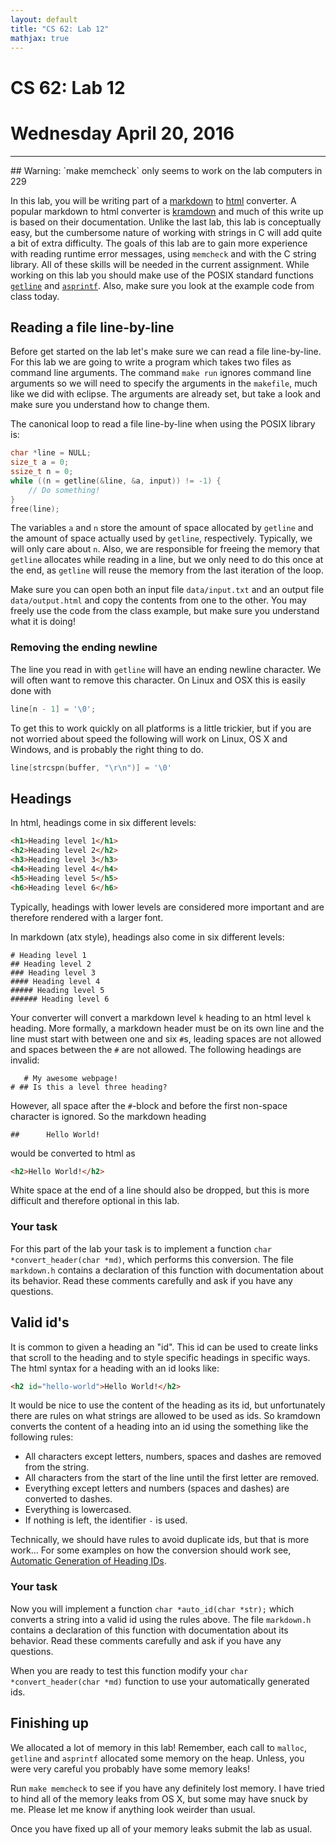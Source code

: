 ```yaml
---
layout: default
title: "CS 62: Lab 12"
mathjax: true
---
```


# CS 62: Lab 12

# Wednesday April 20, 2016

---

<div class="warning" markdown="1">
## Warning: `make memcheck` only seems to work on the lab computers in 229
</div>

In this lab, you will be writing part of a [markdown](https://en.wikipedia.org/wiki/Markdown) to [html](https://en.wikipedia.org/wiki/HTML) converter. A popular markdown to html converter is [kramdown](http://kramdown.gettalong.org/) and much of this write up is based on their documentation. Unlike the last lab, this lab is conceptually easy, but the cumbersome nature of working with strings in C will add quite a bit of extra difficulty. The goals of this lab are to gain more experience with reading runtime error messages, using `memcheck` and with the C string library. All of these skills will be needed in the current assignment. While working on this lab you should make use of the POSIX standard functions [`getline`](http://man7.org/linux/man-pages/man3/getline.3.html) and [`asprintf`](http://man7.org/linux/man-pages/man3/asprintf.3.html). Also, make sure you look at the example code from class today.

## Reading a file line-by-line

Before get started on the lab let's make sure we can read a file line-by-line. For this lab we are going to write a program which takes two files as command line arguments. The command `make run` ignores command line arguments so we will need to specify the arguments in the `makefile`, much like we did with eclipse. The arguments are already set, but take a look and make sure you understand how to change them.

The canonical loop to read a file line-by-line when using the POSIX library is:

```c
char *line = NULL;
size_t a = 0;
ssize_t n = 0;
while ((n = getline(&line, &a, input)) != -1) {
    // Do something!
}
free(line);
```

The variables `a` and `n` store the amount of space allocated by `getline` and the amount of space actually used by `getline`, respectively. Typically, we will only care about `n`. Also, we are responsible for freeing the memory that `getline` allocates while reading in a line, but we only need to do this once at the end, as `getline` will reuse the memory from the last iteration of the loop.

Make sure you can open both an input file `data/input.txt` and an output file `data/output.html` and copy the contents from one to the other. You may freely use the code from the class example, but make sure you understand what it is doing!

### Removing the ending newline

The line you read in with `getline` will have an ending newline character. We will often want to remove this character. On Linux and OSX this is easily done with

```c
line[n - 1] = '\0';
```

To get this to work quickly on all platforms is a little trickier, but if you are not worried about speed the following will work on Linux, OS X and Windows, and is probably the right thing to do.

```c
line[strcspn(buffer, "\r\n")] = '\0'
```

## Headings

In html, headings come in six different levels:

```html
<h1>Heading level 1</h1>
<h2>Heading level 2</h2>
<h3>Heading level 3</h3>
<h4>Heading level 4</h4>
<h5>Heading level 5</h5>
<h6>Heading level 6</h6>
```

Typically, headings with lower levels are considered more important and are therefore rendered with a larger font.

In markdown (atx style), headings also come in six different levels:

```text
# Heading level 1
## Heading level 2
### Heading level 3
#### Heading level 4
##### Heading level 5
###### Heading level 6
```

Your converter will convert a markdown level `k` heading to an html level `k` heading. More formally, a markdown header must be on its own line and the line must start with between one and six `#`s, leading spaces are not allowed and spaces between the `#` are not allowed. The following headings are invalid:

```text
   # My awesome webpage!
# ## Is this a level three heading?
```

However, all space after the `#`-block and before the first non-space character is ignored. So the markdown heading

```text
##      Hello World!
```

would be converted to html as

```html
<h2>Hello World!</h2>
```

White space at the end of a line should also be dropped, but this is more difficult and therefore optional in this lab.

### Your task

For this part of the lab your task is to implement a function `char *convert_header(char *md)`, which performs this conversion. The file `markdown.h` contains a declaration of this function with documentation about its behavior. Read these comments carefully and ask if you have any questions.

## Valid id's

It is common to given a heading an "id". This id can be used to create links that scroll to the heading and to style specific headings in specific ways. The html syntax for a heading with an id looks like:

```html
<h2 id="hello-world">Hello World!</h2>
```

It would be nice to use the content of the heading as its id, but unfortunately there are rules on what strings are allowed to be used as ids. So kramdown converts the content of a heading into an id using the something like the following rules:

- All characters except letters, numbers, spaces and dashes are removed from the string.
- All characters from the start of the line until the first letter are removed.
- Everything except letters and numbers (spaces and dashes) are converted to dashes.
- Everything is lowercased.
- If nothing is left, the identifier `-` is used.

Technically, we should have rules to avoid duplicate ids, but that is more work... For some examples on how the conversion should work see, [Automatic Generation of Heading IDs](http://kramdown.gettalong.org/converter/html.html#auto-ids).

### Your task

Now you will implement a function `char *auto_id(char *str);` which converts a string into a valid id using the rules above. The file `markdown.h` contains a declaration of this function with documentation about its behavior. Read these comments carefully and ask if you have any questions.

When you are ready to test this function modify your `char *convert_header(char *md)` function to use your automatically generated ids.

## Finishing up

We allocated a lot of memory in this lab! Remember, each call to `malloc`, `getline` and `asprintf` allocated some memory on the heap. Unless, you were very careful you probably have some memory leaks!

Run `make memcheck` to see if you have any definitely lost memory. I have tried to hind all of the memory leaks from OS X, but some may have snuck by me. Please let me know if anything look weirder than usual.

Once you have fixed up all of your memory leaks submit the lab as usual.

